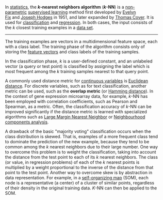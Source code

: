 In [statistics](https://en.wikipedia.org/wiki/Statistics "Statistics"), the **_k_-nearest neighbors algorithm** (**_k_-NN**) is a [non-parametric](https://en.wikipedia.org/wiki/Non-parametric_statistics "Non-parametric statistics") [supervised learning](https://en.wikipedia.org/wiki/Supervised_learning "Supervised learning") method first developed by [Evelyn Fix](https://en.wikipedia.org/wiki/Evelyn_Fix "Evelyn Fix") and [Joseph Hodges](https://en.wikipedia.org/wiki/Joseph_Lawson_Hodges_Jr. "Joseph Lawson Hodges Jr.") in 1951, and later expanded by [Thomas Cover](https://en.wikipedia.org/wiki/Thomas_M._Cover "Thomas M. Cover"). It is used for [classification](https://en.wikipedia.org/wiki/Statistical_classification "Statistical classification") and [regression](https://en.wikipedia.org/wiki/Regression_analysis "Regression analysis"). In both cases, the input consists of the _k_ closest training examples in a [data set](https://en.wikipedia.org/wiki/Data_set "Data set").

---

The training examples are vectors in a multidimensional feature space, each with a class label. The training phase of the algorithm consists only of storing the [feature vectors](https://en.wikipedia.org/wiki/Feature_vector "Feature vector") and class labels of the training samples.

In the classification phase, _k_ is a user-defined constant, and an unlabeled vector (a query or test point) is classified by assigning the label which is most frequent among the _k_ training samples nearest to that query point.

A commonly used distance metric for [continuous variables](https://en.wikipedia.org/wiki/Continuous_variable "Continuous variable") is [Euclidean distance](https://en.wikipedia.org/wiki/Euclidean_distance "Euclidean distance"). For discrete variables, such as for text classification, another metric can be used, such as the **overlap metric** (or [Hamming distance](https://en.wikipedia.org/wiki/Hamming_distance "Hamming distance")). In the context of gene expression microarray data, for example, _k_-NN has been employed with correlation coefficients, such as Pearson and Spearman, as a metric. Often, the classification accuracy of _k_-NN can be improved significantly if the distance metric is learned with specialized algorithms such as [Large Margin Nearest Neighbor](https://en.wikipedia.org/wiki/Large_Margin_Nearest_Neighbor "Large Margin Nearest Neighbor") or [Neighbourhood components analysis](https://en.wikipedia.org/wiki/Neighbourhood_components_analysis "Neighbourhood components analysis").

A drawback of the basic "majority voting" classification occurs when the class distribution is skewed. That is, examples of a more frequent class tend to dominate the prediction of the new example, because they tend to be common among the _k_ nearest neighbors due to their large number. One way to overcome this problem is to weight the classification, taking into account the distance from the test point to each of its _k_ nearest neighbors. The class (or value, in regression problems) of each of the _k_ nearest points is multiplied by a weight proportional to the inverse of the distance from that point to the test point. Another way to overcome skew is by abstraction in data representation. For example, in a [self-organizing map](https://en.wikipedia.org/wiki/Self-organizing_map "Self-organizing map") (SOM), each node is a representative (a center) of a cluster of similar points, regardless of their density in the original training data. _K_-NN can then be applied to the SOM.